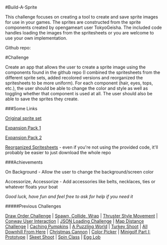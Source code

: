 #Build-A-Sprite

This challenge focuses on creating a tool to create and save sprite images for use in your games. The sprites are constructed from the 
sprite components created by opengameart user TokyoGeisha. The included code handles loading the images from the spritesheets or you
 are welcome to use your own implementation.
 
Github repo:

#Challenge

Create an app that allows the user to create a sprite image using the components found in the github repo (I combined the spritesheets from the different
 sprite sets, added recolored versions and reorganized the spritesheets to be more uniform). For each component (hair, eyes, tops, etc.), the user should
 be able to change the color and style as well as toggling whether that component is used at all. The user should also be able to save the sprites they create.
 
###Some Links

[Original sprite set]()

[Expansion Pack 1]()

[Expansion Pack 2]()

[Reorganized Spritesheets]() - even if you're not using the provided code, it'll probably be easier to just download the whole repo

###Achievements

On Background - Allow the user to change the background/screen color

Accessorize, Accessorize - Add accessories like belts, necklaces, ties or whatever floats your boat  

*Good luck, have fun and feel free to ask for help if you need it*

#####Previous Challenges

[Draw Order Challenge](https://www.reddit.com/r/pygame/comments/3de4ng/challenge_drawing_in_the_right_order/) | 
[Spawn, Collide, Wrap](https://www.reddit.com/r/pygame/comments/3eddbp/challenge_spawn_collide_wrap/) | 
[Thruster Style Movement](https://www.reddit.com/r/pygame/comments/3fe60j/challenge_thruster_style_movement/) | 
[Conway User Interaction](https://www.reddit.com/r/pygame/comments/3iwdqq/challenge_conway_user_interaction/) |
[JSON Loading Challenge](https://www.reddit.com/r/pygame/comments/3lafr3/json_loading_challenge/) | 
[Map Distance Challenge](https://www.reddit.com/r/pygame/comments/3oc19d/map_distance_challenge/) | 
[Caching Pumpkins](https://www.reddit.com/r/pygame/comments/3qc9wm/challenge_caching_pumpkins/) | 
[A Puzzling World](https://www.reddit.com/r/pygame/comments/3s9m2j/challenge_a_puzzling_world/) | 
[Turkey Shoot](https://www.reddit.com/r/pygame/comments/3tvc5h/challenge_turkey_shoot/) | 
[All Downhill From Here](https://www.reddit.com/r/pygame/comments/3vsc5x/challenge_all_downhill_from_here/) | 
[Christmas Cannon](https://www.reddit.com/r/pygame/comments/3xpi6t/challenge_christmas_cannon/) | 
[Color Picker](https://www.reddit.com/r/pygame/comments/40mdi8/challenge_color_picker/) | 
[Minigolf Part I: Prototype](https://www.reddit.com/r/pygame/comments/4335cs/challenge_minigolf_part_1_prototype/) | 
[Skeet Shoot](https://www.reddit.com/r/pygame/comments/46xbxo/challenge_skeet_shoot/) | 
[Spin Class](https://www.reddit.com/r/pygame/comments/4aq3or/challenge_spin_class/) | 
[Egg Lob]()

